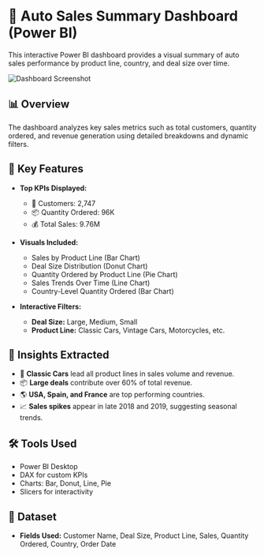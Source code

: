 # 🚗 Auto Sales Summary Dashboard (Power BI)

This interactive Power BI dashboard provides a visual summary of auto sales performance by product line, country, and deal size over time.

![Dashboard Screenshot](./path-to-your-image.png) <!-- Replace with actual image path in your repo -->


## 📊 Overview

The dashboard analyzes key sales metrics such as total customers, quantity ordered, and revenue generation using detailed breakdowns and dynamic filters.



## 🚀 Key Features

- **Top KPIs Displayed:**
  - 👥 Customers: 2,747
  - 📦 Quantity Ordered: 96K
  - 💰 Total Sales: 9.76M

- **Visuals Included:**
  - Sales by Product Line (Bar Chart)
  - Deal Size Distribution (Donut Chart)
  - Quantity Ordered by Product Line (Pie Chart)
  - Sales Trends Over Time (Line Chart)
  - Country-Level Quantity Ordered (Bar Chart)

- **Interactive Filters:**
  - **Deal Size:** Large, Medium, Small
  - **Product Line:** Classic Cars, Vintage Cars, Motorcycles, etc.



## 🧠 Insights Extracted

- 🥇 **Classic Cars** lead all product lines in sales volume and revenue.
- 📦 **Large deals** contribute over 60% of total revenue.
- 🌎 **USA, Spain, and France** are top performing countries.
- 📈 **Sales spikes** appear in late 2018 and 2019, suggesting seasonal trends.



## 🛠 Tools Used

- Power BI Desktop  
- DAX for custom KPIs  
- Charts: Bar, Donut, Line, Pie  
- Slicers for interactivity



## 📂 Dataset

- **Fields Used:** Customer Name, Deal Size, Product Line, Sales, Quantity Ordered, Country, Order Date


